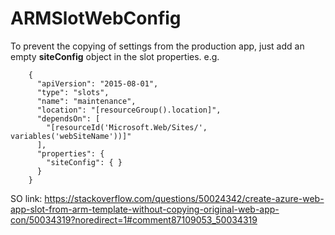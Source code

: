 # ARMSlotWebConfig
To prevent the copying of settings from the production app, just add an empty **siteConfig** object in the slot properties. e.g.
 
        {
          "apiVersion": "2015-08-01",
          "type": "slots",
          "name": "maintenance",
          "location": "[resourceGroup().location]",
          "dependsOn": [
            "[resourceId('Microsoft.Web/Sites/', variables('webSiteName'))]"
          ],
          "properties": {
            "siteConfig": { }
          }
        }


SO link: https://stackoverflow.com/questions/50024342/create-azure-web-app-slot-from-arm-template-without-copying-original-web-app-con/50034319?noredirect=1#comment87109053_50034319
